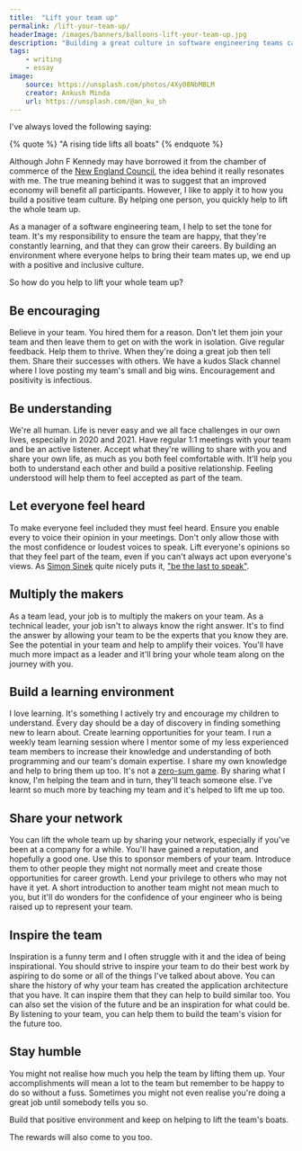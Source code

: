 ```yaml
---
title:  "Lift your team up"
permalink: /lift-your-team-up/
headerImage: /images/banners/balloons-lift-your-team-up.jpg
description: "Building a great culture in software engineering teams can be hard. By helping to lift up all of your team."
tags:
    - writing
    - essay
image:
    source: https://unsplash.com/photos/4Xy08NbMBLM
    creator: Ankush Minda
    url: https://unsplash.com/@an_ku_sh
---
```


I've always loved the following saying:

{% quote %}
"A rising tide lifts all boats"
{% endquote %}

Although John F Kennedy may have borrowed it from the chamber of commerce of the [New England Council](https://en.wikipedia.org/wiki/A_rising_tide_lifts_all_boats), the idea behind it really resonates with me. The true meaning behind it was to suggest that an improved economy will benefit all participants. However, I like to apply it to how you build a positive team culture. By helping one person, you quickly help to lift the whole team up.

As a manager of a software engineering team, I help to set the tone for team. It's my responsibility to ensure the team are happy, that they're constantly learning, and that they can grow their careers. By building an environment where everyone helps to bring their team mates up, we end up with a positive and inclusive culture.

So how do you help to lift your whole team up?

## Be encouraging

Believe in your team. You hired them for a reason. Don't let them join your team and then leave them to get on with the work in isolation. Give regular feedback. Help them to thrive. When they're doing a great job then tell them. Share their successes with others. We have a kudos Slack channel where I love posting my team's small and big wins. Encouragement and positivity is infectious.

## Be understanding

We're all human. Life is never easy and we all face challenges in our own lives, especially in 2020 and 2021. Have regular 1:1 meetings with your team and be an active listener. Accept what they're willing to share with you and share your own life, as much as you both feel comfortable with. It'll help you both to understand each other and build a positive relationship. Feeling understood will help them to feel accepted as part of the team.

## Let everyone feel heard

To make everyone feel included they must feel heard. Ensure you enable every to voice their opinion in your meetings. Don't only allow those with the most confidence or loudest voices to speak. Lift everyone's opinions so that they feel part of the team, even if you can't always act upon everyone's views. As [Simon Sinek](https://simonsinek.com/) quite nicely puts it, ["be the last to speak"](https://www.youtube.com/watch?v=3EPLItTf-QU).

## Multiply the makers

As a team lead, your job is to multiply the makers on your team. As a technical leader, your job isn't to always know the right answer. It's to find the answer by allowing your team to be the experts that you know they are. See the potential in your team and help to amplify their voices. You'll have much more impact as a leader and it'll bring your whole team along on the journey with you.

## Build a learning environment

I love learning. It's something I actively try and encourage my children to understand. Every day should be a day of discovery in finding something new to learn about. Create learning opportunities for your team. I run a weekly team learning session where I mentor some of my less experienced team members to increase their knowledge and understanding of both programming and our team's domain expertise. I share my own knowledge and help to bring them up too. It's not a [zero-sum game](https://en.wikipedia.org/wiki/Zero-sum_game). By sharing what I know, I'm helping the team and in turn, they'll teach someone else. I've learnt so much more by teaching my team and it's helped to lift me up too.

## Share your network

You can lift the whole team up by sharing your network, especially if you've been at a company for a while. You'll have gained a reputation, and hopefully a good one. Use this to sponsor members of your team. Introduce them to other people they might not normally meet and create those opportunities for career growth. Lend your privilege to others who may not have it yet. A short introduction to another team might not mean much to you, but it'll do wonders for the confidence of your engineer who is being raised up to represent your team.

## Inspire the team

Inspiration is a funny term and I often struggle with it and the idea of being inspirational. You should strive to inspire your team to do their best work by aspiring to do some or all of the things I've talked about above. You can share the history of why your team has created the application architecture that you have. It can inspire them that they can help to build similar too. You can also set the vision of the future and be an inspiration for what could be. By listening to your team, you can help them to build the team's vision for the future too.

## Stay humble

You might not realise how much you help the team by lifting them up. Your accomplishments will mean a lot to the team but remember to be happy to do so without a fuss. Sometimes you might not even realise you're doing a great job until somebody tells you so.

Build that positive environment and keep on helping to lift the team's boats.

The rewards will also come to you too.
